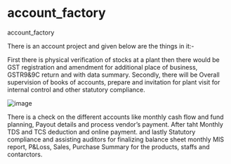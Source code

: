 # account_factory
account_factory

There is an account project and given below are the things in it:-

First there is physical verification of stocks at a plant then there would be
 GST registration and amendment for additional place of business, GSTR9&9C return and with data summary.
Secondly, there will be Overall supervision of books of accounts, prepare and invitation for plant visit for internal control and other statutory compliance.


![image](https://github.com/user-attachments/assets/0f9fb6d4-a354-441d-b574-7c4413f09c65)



There is a check on the different accounts like monthly cash flow and fund planning, Payout details and process vendor’s payment.
After taht Monthly TDS and TCS deduction and online payment.
and lastly Statutory compliance and assisting auditors for finalizing balance sheet monthly MIS report, P&Loss, Sales, Purchase Summary for the products, staffs and 
contarctors.
